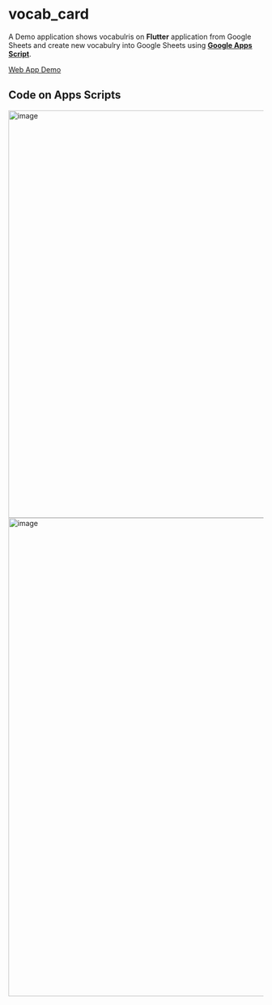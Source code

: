 # vocab_card

A Demo application shows vocabulris on **Flutter** application from Google Sheets and create new vocabulry into Google Sheets using [**Google Apps Script**](https://developers.google.com/apps-script/overview).


[Web App Demo](https://shaynec25.github.io/demos/vocabulry-card/#/)


## Code on Apps Scripts
<img width="803" alt="image" src="https://user-images.githubusercontent.com/80501218/227067716-dc773e54-02a9-460c-a62f-3929184e5018.png">

<img width="943" alt="image" src="https://user-images.githubusercontent.com/80501218/227067787-8964e5de-312d-4ae4-b386-68c058205edd.png">
